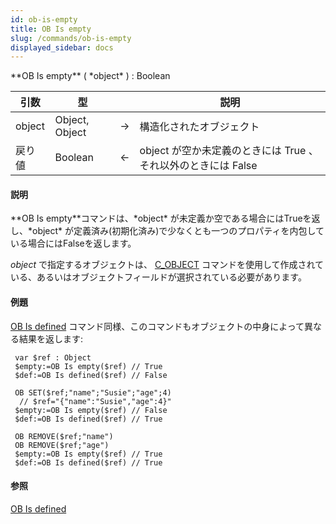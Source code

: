 ```yaml
---
id: ob-is-empty
title: OB Is empty
slug: /commands/ob-is-empty
displayed_sidebar: docs
---
```


<!--REF #_command_.OB Is empty.Syntax-->**OB Is empty** ( *object* ) : Boolean<!-- END REF-->
<!--REF #_command_.OB Is empty.Params-->
| 引数 | 型 |  | 説明 |
| --- | --- | --- | --- |
| object | Object, Object | &#8594;  | 構造化されたオブジェクト |
| 戻り値 | Boolean | &#8592; | object が空か未定義のときには True 、それ以外のときには False |

<!-- END REF-->

#### 説明 

<!--REF #_command_.OB Is empty.Summary-->**OB Is empty**コマンドは、*object* が未定義か空である場合にはTrueを返し、*object* が定義済み(初期化済み)で少なくとも一つのプロパティを内包している場合にはFalseを返します。<!-- END REF-->

*object* で指定するオブジェクトは、 [C\_OBJECT](c-object.md) コマンドを使用して作成されている、あるいはオブジェクトフィールドが選択されている必要があります。

#### 例題 

[OB Is defined](ob-is-defined.md) コマンド同様、このコマンドもオブジェクトの中身によって異なる結果を返します:

```4d
 var $ref : Object
 $empty:=OB Is empty($ref) // True
 $def:=OB Is defined($ref) // False
 
 OB SET($ref;"name";"Susie";"age";4)
  // $ref="{"name":"Susie","age":4}"
 $empty:=OB Is empty($ref) // False
 $def:=OB Is defined($ref) // True
 
 OB REMOVE($ref;"name")
 OB REMOVE($ref;"age")
 $empty:=OB Is empty($ref) // True
 $def:=OB Is defined($ref) // True
```

#### 参照 

[OB Is defined](ob-is-defined.md)  